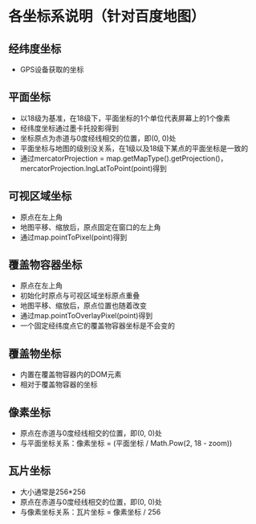 # 各坐标系说明（针对百度地图）

## 经纬度坐标
- GPS设备获取的坐标

## 平面坐标
- 以18级为基准，在18级下，平面坐标的1个单位代表屏幕上的1个像素
- 经纬度坐标通过墨卡托投影得到
- 坐标原点为赤道与0度经线相交的位置，即(0, 0)处
- 平面坐标与地图的级别没关系，在1级以及18级下某点的平面坐标是一致的
- 通过mercatorProjection = map.getMapType().getProjection()，mercatorProjection.lngLatToPoint(point)得到

## 可视区域坐标
- 原点在左上角
- 地图平移、缩放后，原点固定在窗口的左上角
- 通过map.pointToPixel(point)得到

## 覆盖物容器坐标
- 原点在左上角
- 初始化时原点与可视区域坐标原点重叠
- 地图平移、缩放后，原点位置也随着改变
- 通过map.pointToOverlayPixel(point)得到
- 一个固定经纬度点它的覆盖物容器坐标是不会变的

## 覆盖物坐标
- 内置在覆盖物容器内的DOM元素
- 相对于覆盖物容器的坐标

## 像素坐标
- 原点在赤道与0度经线相交的位置，即(0, 0)处
- 与平面坐标关系：像素坐标 = (平面坐标 /  Math.Pow(2, 18 - zoom))

## 瓦片坐标
- 大小通常是256*256
- 原点在赤道与0度经线相交的位置，即(0, 0)处
- 与像素坐标关系：瓦片坐标 = 像素坐标 / 256
